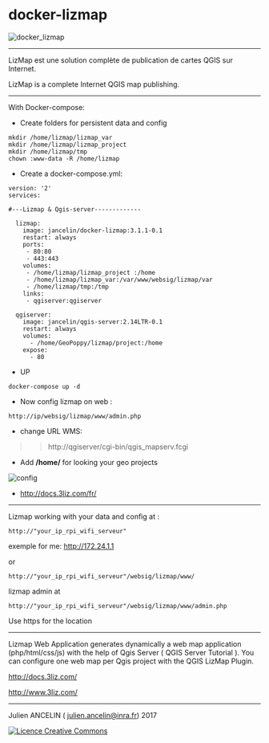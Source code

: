 docker-lizmap 
=============

![docker_lizmap](https://cloud.githubusercontent.com/assets/6421175/5647770/4ac27af4-9689-11e4-809a-dce0c2d60b1c.png)
__________________________________________________________________

LizMap est une solution complète de publication de cartes QGIS sur Internet.

LizMap is a complete Internet QGIS map publishing.

____________________________________________________________________

With Docker-compose:

* Create folders for persistent data and config
```
mkdir /home/lizmap/lizmap_var
mkdir /home/lizmap/lizmap_project
mkdir /home/lizmap/tmp
chown :www-data -R /home/lizmap
```

* Create a docker-compose.yml:

```
version: '2'
services:

#---Lizmap & Qgis-server-------------

  lizmap:
    image: jancelin/docker-lizmap:3.1.1-0.1
    restart: always
    ports:
     - 80:80
     - 443:443
    volumes:
     - /home/lizmap/lizmap_project :/home
     - /home/lizmap/lizmap_var:/var/www/websig/lizmap/var
     - /home/lizmap/tmp:/tmp
    links:
     - qgiserver:qgiserver

  qgiserver:
    image: jancelin/qgis-server:2.14LTR-0.1
    restart: always
    volumes:
      - /home/GeoPoppy/lizmap/project:/home
    expose:
      - 80
```
* UP

```
docker-compose up -d
```

* Now config lizmap on web :

```
http://ip/websig/lizmap/www/admin.php
```
* change URL WMS: 

>> http://qgiserver/cgi-bin/qgis_mapserv.fcgi

* Add **/home/** for looking your geo projects

![config](https://cloud.githubusercontent.com/assets/6421175/11306233/e945f342-8fb0-11e5-9906-4010b9398ef1.png)

* http://docs.3liz.com/fr/ 


____________________________________________________________________________________

Lizmap working with your data and config at : 

```
http://"your_ip_rpi_wifi_serveur"
```
exemple for me: http://172.24.1.1

or
```
http://"your_ip_rpi_wifi_serveur"/websig/lizmap/www/
```
lizmap admin at 
```
http://"your_ip_rpi_wifi_serveur"/websig/lizmap/www/admin.php
```

Use https for the location

____________________________________________________________________________________

Lizmap Web Application generates dynamically a web map application (php/html/css/js) with the help of Qgis Server ( QGIS Server Tutorial ). You can configure one web map per Qgis project with the QGIS LizMap Plugin.

http://docs.3liz.com/

http://www.3liz.com/

____________________________________________________________________________________

Julien ANCELIN ( julien.ancelin@inra.fr) 2017

<a rel="license" href="http://creativecommons.org/licenses/by-sa/4.0/"><img alt="Licence Creative Commons" style="border-width:0" src="https://i.creativecommons.org/l/by-sa/4.0/88x31.png" /></a>

